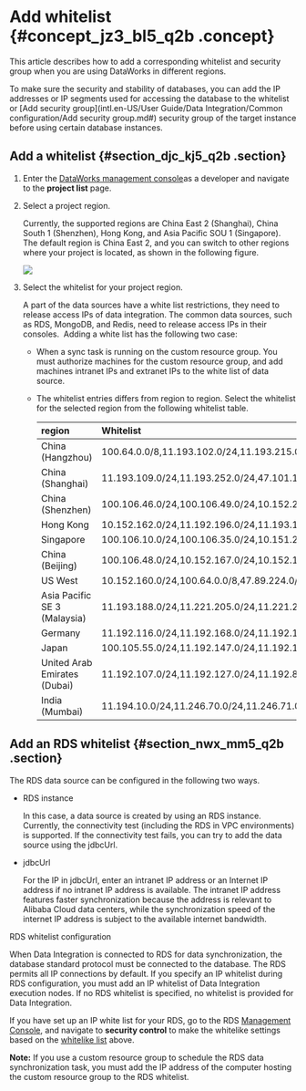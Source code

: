 # Add whitelist {#concept_jz3_bl5_q2b .concept}

This article describes how to add a corresponding whitelist and security group when you are using DataWorks in different regions.

To make sure the security and stability of databases, you can add the IP addresses or IP segments used for accessing the database to the whitelist or [Add security group](intl.en-US/User Guide/Data Integration/Common configuration/Add security group.md#) security group of the target instance before using certain database instances. 

## Add a whitelist {#section_djc_kj5_q2b .section}

1.  Enter the [DataWorks management console](https://workbench.data.aliyun.com/console)as a developer and navigate to the **project list** page.
2.  Select a project region.

    Currently, the supported regions are China East 2 \(Shanghai\), China South 1 \(Shenzhen\), Hong Kong, and Asia Pacific SOU 1 \(Singapore\). The default region is China East 2, and you can switch to other regions where your project is located, as shown in the following figure.

    ![](http://static-aliyun-doc.oss-cn-hangzhou.aliyuncs.com/assets/img/16265/15367481748537_en-US.jpg)

3.  Select the whitelist for your project region.

    A part of the data sources have a white list restrictions, they need to release access IPs of data integration. The common data sources, such as RDS, MongoDB, and Redis, need to release access IPs in their consoles.  Adding a white list has the following two case:

    -   When a sync task is running on the custom resource group. You must authorize machines for the custom resource group, and add machines intranet IPs and extranet IPs to the white list of data source.
    -   The whitelist entries differs from region to region. Select the whitelist for the selected region from the following whitelist table.

        |region|Whitelist|
        |:-----|:--------|
        |China \(Hangzhou\)|100.64.0.0/8,11.193.102.0/24,11.193.215.0/24,11.194.110.0/24,11.194.73.0/24,118.31.157.0/24,47.97.53.0/24|
        |China \(Shanghai\)|11.193.109.0/24,11.193.252.0/24,47.101.107.0/24,47.100.129.0/24,106.15.14.0/24,10.117.28.203,10.117.39.238,10.143.32.0/24,10.152.69.0/24,10.153.136.0/24,10.27.63.15,10.27.63.38,10.27.63.41,10.27.63.60,10.46.64.81,10.46.67.156,11.192.97.0/24,11.192.98.0/24,11.193.102.0/24,11.218.89.0/24,11.218.96.0/24,11.219.217.0/24,11.219.218.0/24,11.219.219.0/24,11.219.233.0/24,11.219.234.0/24,118.178.142.154,118.178.56.228,118.178.59.233,118.178.84.74,120.27.160.26,120.27.160.81,121.43.110.160,121.43.112.137,100.64.0.0/8|
        |China \(Shenzhen\)|100.106.46.0/24,100.106.49.0/24,10.152.27.0/24,10.152.28.0/24,11.192.91.0/24,11.192.96.0/24,11.193.103.0/24,100.64.0.0/8,120.76.104.0/24,120.76.91.0/24,120.78.45.0/24|
        |Hong Kong|10.152.162.0/24,11.192.196.0/24,11.193.11.0/24,100.64.0.0/8,11.192.196.0/24,47.89.61.0/24,47.91.171.0/24|
        |Singapore|100.106.10.0/24,100.106.35.0/24,10.151.234.0/24,10.151.238.0/24,10.152.248.0/24,11.192.153.0/24,11.192.40.0/24,11.193.8.0/24,100.64.0.0/8,100.106.10.0/24,100.106.35.0/24,10.151.234.0/24,10.151.238.0/24,10.152.248.0/24,11.192.40.0/24,47.88.147.0/24,47.88.235.0/24,11.193.162.0/24,11.193.163.0/24,11.193.220.0/24,11.193.158.0/24,47.74.162.0/24,47.74.203.0/24,47.74.161.0/24|
        |China \(Beijing\)|100.106.48.0/24,10.152.167.0/24,10.152.168.0/24,11.193.50.0/24,11.193.75.0/24,11.193.82.0/24,11.193.99.0/24,100.64.0.0/8,47.93.110.0/24,47.94.185.0/24,47.95.63.0/24|
        |US West|10.152.160.0/24,100.64.0.0/8,47.89.224.0/24|
        |Asia Pacific SE 3 \(Malaysia\)|11.193.188.0/24,11.221.205.0/24,11.221.206.0/24,11.221.207.0/24,100.64.0.0/8,11.214.81.0/24,47.254.212.0/24|
        |Germany|11.192.116.0/24,11.192.168.0/24,11.192.169.0/24,11.192.170.0/24,11.193.106.0/24,100.64.0.0/8,11.192.116.14,11.192.116.142,11.192.116.160,11.192.116.75,11.192.170.27,47.91.82.22,47.91.83.74,47.91.83.93,47.91.84.11,47.91.84.110,47.91.84.82|
        |Japan|100.105.55.0/24,11.192.147.0/24,11.192.148.0/24,11.192.149.0/24,100.64.0.0/8,47.91.12.0/24,47.91.13.0/24,47.91.9.0/24|
        |United Arab Emirates \(Dubai\)|11.192.107.0/24,11.192.127.0/24,11.192.88.0/24,11.193.246.0/24,47.91.116.0/24,100.64.0.0/8|
        |India \(Mumbai\)|11.194.10.0/24,11.246.70.0/24,11.246.71.0/24,11.246.73.0/24,11.246.74.0/24,100.64.0.0/8,149.129.164.0/24|


## Add an RDS whitelist {#section_nwx_mm5_q2b .section}

The RDS data source can be configured in the following two ways.

-   RDS instance

    In this case, a data source is created by using an RDS instance. Currently, the connectivity test \(including the RDS in VPC environments\) is supported. If the connectivity test fails, you can try to add the data source using the jdbcUrl.

-   jdbcUrl

    For the IP in jdbcUrl, enter an intranet IP address or an Internet IP address if no intranet IP address is available. The intranet IP address features faster synchronization because the address is relevant to Alibaba Cloud data centers, while the synchronization speed of the internet IP address is subject to the available internet bandwidth.


RDS whitelist configuration

When Data Integration is connected to RDS for data synchronization, the database standard protocol must be connected to the database. The RDS permits all IP connections by default. If you specify an IP whitelist during RDS configuration, you must add an IP whitelist of Data Integration execution nodes. If no RDS whitelist is specified, no whitelist is provided for Data Integration.

If you have set up an IP white list for your RDS, go to the RDS [Management Console](https://account.alibabacloud.com/login/login.htm), and navigate to **security control** to make the whitelike settings based on the [whitelike list](https://www.alibabacloud.com/help/doc-detail/26198.htm) above.

**Note:** If you use a custom resource group to schedule the RDS data synchronization task, you must add the IP address of the computer hosting the custom resource group to the RDS whitelist.

